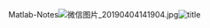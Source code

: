 Matlab-Notes![微信图片_20190404141904.jpg](1)![title](https://raw.githubusercontent.com/thu-zhanghl/Gitnote_Images/master/Gitnote/2019/04/12/%E5%BE%AE%E4%BF%A1%E5%9B%BE%E7%89%87_20190404141904-1555001495763.jpg)